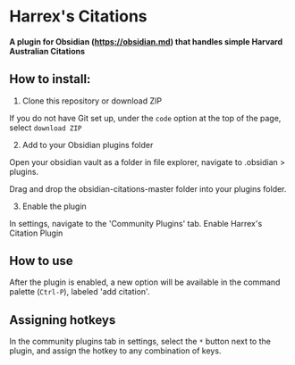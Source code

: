 # Harrex's Citations
#### A plugin for Obsidian (https://obsidian.md) that handles simple Harvard Australian Citations
## How to install:
1. Clone this repository or download ZIP

If you do not have Git set up, under the `code` option at the top of the page, select `download ZIP`

2. Add to your Obsidian plugins folder

Open your obsidian vault as a folder in file explorer, navigate to .obsidian > plugins.

Drag and drop the obsidian-citations-master folder into your plugins folder.

3. Enable the plugin

In settings, navigate to the 'Community Plugins' tab. Enable Harrex's Citation Plugin

## How to use

After the plugin is enabled, a new option will be available in the command palette (`Ctrl-P`), labeled 'add citation'.

## Assigning hotkeys

In the community plugins tab in settings, select the `*` button next to the plugin, and assign the hotkey to any combination of keys.
 
